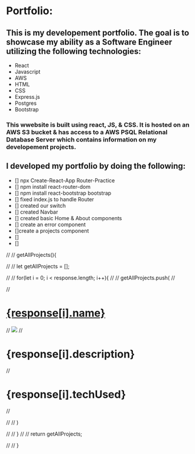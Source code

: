 
# Portfolio:
## This is my developement portfolio. The goal is to showcase my ability as a Software Engineer utilizing the following technologies:
* React
* Javascript
* AWS
* HTML
* CSS
* Express.js
* Postgres
* Bootstrap


### This wwebsite is built using react, JS, & CSS. It is hosted on an AWS S3 bucket & has access to a AWS PSQL Relational Database Server which contains information on my developement projects.



## I developed my portfolio by doing the following:
* [] npx Create-React-App Router-Practice
* [] npm install react-router-dom
* [] npm install react-bootstrap bootstrap
* [] fixed index.js to handle Router
* [] created our switch
* [] created Navbar
* [] created basic Home & About components
* [] create an error component
* []create a projects component
* []
* []





// //  getAllProjects(){

// //   let getAllProjects = [];

// //   for(let i = 0; i < response.length; i++){
// //   getAllProjects.push(
//     <div>
//     <h1><a target="_blank" href={response[i].url}>{response[i].name}</a></h1>
//     <img src={response[i].imgUrl} className="imgSize"></img>
//     <h1 className="descript" >{response[i].description} </h1>
//     <h1 className="tech" >{response[i].techUsed}</h1>

//     </div>
// //     )

// //   }
// //   return getAllProjects;

// // }